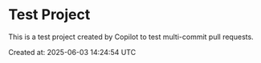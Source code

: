 # Test Project

This is a test project created by Copilot to test multi-commit pull requests.

Created at: 2025-06-03 14:24:54 UTC
